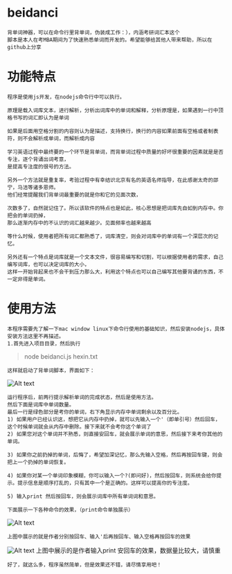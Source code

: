 # beidanci

    背单词神器，可以在命令行里背单词，伪装成工作：），内涵考研词汇本这个
    脚本是本人在考MBA期间为了快速熟悉单词而开发的。希望能够给其他人带来帮助，所以在github上分享

# 功能特点
   
    程序是使用js开发，在nodejs命令行中可以执行。
    
    原理是载入词库文本，进行解析，分析出词库中的单词和解释，分析原理是，如果遇到一行中顶格书写的词汇即认为是单词
    
    如果是后面用空格分割的内容则认为是描述，支持换行，换行的内容如果前面有空格或者制表符，则不会解析成单词，而解析成内容
    
    学习英语过程中最终要的一个环节是背单词，而背单词过程中质量的好坏很重要的因素就是是否专注，逐个背诵出词考意，
    是提高专注度的很号的方法。
    
    另外一个方法就是重复率，考验过程中有幸结识北京有名的英语名师指导，在此感谢太奇的邵宁，马洁等诸多恩师。
    他们经常提醒我们背单词最重要的就是你和它的见面次数，
    
    次数多了，自然就记住了。所以该软件的特点也是如此，核心思想是把词库先自如到内存中。你把会的单词扔掉，
    那么逐渐内存中的不认识的词汇越来越少。见面频率也越来越高
    
    等什么时候，使用者把所有词汇都熟悉了，词库清空，则会对词库中的单词有一个深层次的记忆。
    
    另外还有一个特点是词库就是一个文本文件，很容易编写和切割，可以根据使用者的需求，自己编写词库，也可以决定词库的大小，
    这样一开始背起来也不会干到压力那么大，利用这个特点也可以自己编写其他要背诵的东西，不一定非得是单词。

# 使用方法
    
    本程序需要先了解一下mac window linux下命令行使用的基础知识，然后安装nodejs，具体安装方法这里不再描述。
    1.首先进入项目目录，然后执行

> node beidanci.js hexin.txt

    这样就启动了背单词脚本，界面如下：
![Alt text](https://github.com/sioomy/beidanci/blob/master/resouce/01.png?raw=true)

    运行程序后，前两行提示解析单词的完成状态，然后是使用方法。
    然后下面是词库中单词数量。
    最后一行是绿色部分是考你的单词，右下角显示内存中单词剩余以及百分比。
    1) 如果用户已经认识这，想把它从内存中扔掉，就可以先输入一个'（即单引号）然后回车，这个时候单词就会从内存中删除。接下来就不会考你这个单词了
    2) 如果您对这个单词并不熟悉，则直接安回车，就会展示单词的意思，然后接下来考你其他的单词。

    3) 如果你之前扔掉的单词，后悔了，希望加深记忆，那么先输入空格，然后再按回车键，则会把上一个扔掉的单词恢复。

    4) 如果你对某一个单词印象模糊，你可以输入一个?(即问好)，然后按回车，则系统会给你提示。提示信息是顺序打乱的，只有其中一个是正确的。这样可以提高你的专注度。

    5) 输入print 然后按回车，则会展示词库中所有单词词和意思。

    下面展示一下各种命令的效果，（print命令单独展示）

![Alt text](https://github.com/sioomy/beidanci/blob/master/resouce/02.png?raw=true)
    
    上图中展示的就是作者分别按回车、输入'后再按回车、输入空格再按回车的效果

![Alt text](https://github.com/sioomy/beidanci/blob/master/resouce/03.png?raw=true)
    上图中展示的是作者输入print 安回车的效果，数据量比较大，请慎重

    好了，就这么多，程序虽然简单，但是效果还不错，请尽情享用吧！
